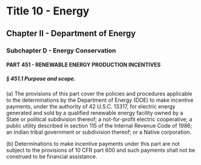 
# Title 10 - Energy
## Chapter II - Department of Energy
### Subchapter D - Energy Conservation
#### PART 451 - RENEWABLE ENERGY PRODUCTION INCENTIVES
##### § 451.1 Purpose and scope.

(a) The provisions of this part cover the policies and procedures applicable to the determinations by the Department of Energy (DOE) to make incentive payments, under the authority of 42 U.S.C. 13317, for electric energy generated and sold by a qualified renewable energy facility owned by a State or political subdivision thereof; a not-for-profit electric cooperative; a public utility described in section 115 of the Internal Revenue Code of 1986; an Indian tribal government or subdivision thereof; or a Native corporation.

(b) Determinations to make incentive payments under this part are not subject to the provisions of 10 CFR part 600 and such payments shall not be construed to be financial assistance.
